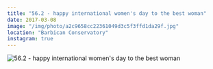 ```yaml
---
title: "56.2 - happy international women's day to the best woman"
date: 2017-03-08
image: "/img/photo/a2c9658cc22361049d3c5f3ffd1da29f.jpg"
location: "Barbican Conservatory"
instagram: true
---
```


![56.2 - happy international women's day to the best woman](/img/photo/a2c9658cc22361049d3c5f3ffd1da29f.jpg)
